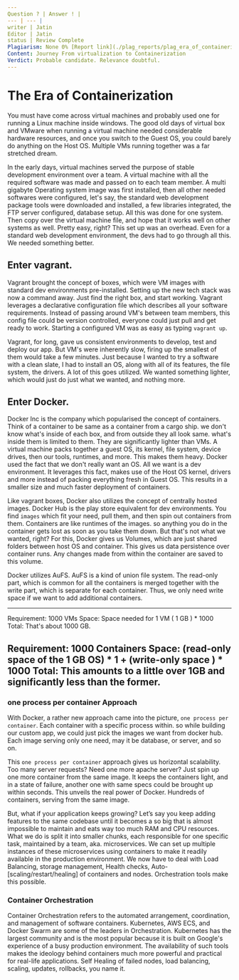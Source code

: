 ```yaml
---
Question ? | Answer ! |
--- | --- |
writer | Jatin
Editor | Jatin
status | Review Complete
Plagiarism: None 0% [Report link](./plag_reports/plag_era_of_containerization_v2.pdf)
Content: Journey From virtualization to Containerization
Verdict: Probable candidate. Relevance doubtful. 
---
```


# The Era of Containerization

You must have come across virtual machines and probably used one for running a Linux machine inside windows. The good old days of virtual box and VMware when running a virtual machine needed considerable hardware resources, and once you switch to the Guest OS, you could barely do anything on the Host OS. Multiple VMs running together was a far stretched dream.

In the early days, virtual machines served the purpose of stable development environment over a team. A virtual machine with all the required software was made and passed on to each team member. 
A multi gigabyte Operating system image was first installed, then all other needed softwares were configured, let's say, the standard web development package tools were downloaded and installed, a few libraries integrated, the FTP server configured, database setup. All this was done for one system. Then copy over the virtual machine file, and hope that it works well on other systems as well. Pretty easy, right?
This set up was an overhead. Even for a standard web development environment, the devs had to go through all this. We needed something better.  

## Enter vagrant.
Vagrant brought the concept of boxes, which were VM images with standard dev environments pre-installed. Setting up the new tech stack was now a command away. Just find the right box, and start working.  Vagrant leverages a declarative configuration file which describes all your software requirements. Instead of passing around VM's between team members, this config file could be version controlled, everyone could just pull and get ready to work.  Starting a configured VM was as easy as typing `vagrant up`.

Vagrant, for long, gave us consistent environments to develop, test and deploy our app. But VM's were inherently slow, firing up the smallest of them would take a few minutes. 
Just because I wanted to try a software with a clean slate, I had to install an OS, along with all of its features, the file system, the drivers. A lot of this goes utilized. We wanted something lighter, which would just do just what we wanted, and nothing more. 

## Enter Docker.
Docker Inc is the company which popularised the concept of containers. Think of a container to be same as a container from a cargo ship. we don't know what's inside of each box, and from outside they all look same. what's inside them is limited to them. They are significantly lighter than VMs.
A virtual machine packs together a guest OS, its kernel, file system, device drives, then our tools, runtimes, and more. This makes them heavy. 
Docker used the fact that we don't really want an OS. All we want is a dev environment. It leverages this fact, makes use of the Host OS kernel, drivers and more instead of packing everything fresh in Guest OS. This results in a smaller size and much faster deployment of containers.

Like vagrant boxes, Docker also utilizes the concept of centrally hosted images. Docker Hub is the play store equivalent for dev environments. You find `images` which fit your need, pull them, and then spin out containers from them. Containers are like runtimes of the images. so anything you do in the container gets lost as soon as you take them down. But that's not what we wanted, right? For this, Docker gives us Volumes, which are just shared folders between host OS and container. This gives us data persistence over container runs. Any changes made from within the container are saved to this volume.

Docker utilizes AuFS.
AuFS is a kind of union file system. The read-only part, which is common for all the containers is merged together with the write part, which is separate for each container. Thus, we only need write space if we want to add additional containers.

---
Requirement: 1000 VMs
Space:  Space needed for 1 VM ( 1 GB ) * 1000  
Total: That's about 1000 GB.

Requirement: 1000 Containers 
Space: (read-only space of the 1 GB OS) * 1 + (write-only space ) * 1000
Total: This amounts to a little over 1GB and significantly less than the former.
---

### one process per container Approach

With Docker, a rather new approach came into the picture, `one process per container`. Each container with a specific process within. so while building our custom app, we could just pick the images we want from docker hub. 
Each image serving only one need, may it be database, or server, and so on.

This `one process per container` approach gives us horizontal scalability. Too many server requests? Need one more apache server? Just spin up one more container from the same image. It keeps the containers light, and in a state of failure, another one with same specs could be brought up within seconds.
This unveils the real power of Docker. Hundreds of containers, serving from the same image.

But, what if your application keeps growing? Let’s say you keep adding features to the same codebase until it becomes a so big that is almost impossible to maintain and eats way too much RAM and CPU resources. 
What we do is split it into smaller chunks, each responsible for one specific task, maintained by a team, aka. microservices. 
We can set up multiple instances of these microservices using containers to make it readily available in the production environment. We now have to deal with Load Balancing, storage management, Health checks, Auto-[scaling/restart/healing] of containers and nodes. Orchestration tools make this possible.

### Container Orchestration

Container Orchestration refers to the automated arrangement, coordination, and management of software containers. Kubernetes, AWS ECS, and Docker Swarm are some of the leaders in Orchestration. Kubernetes has the largest community and is the most popular because it is built on Google's experience of a busy production environment.
The availability of such tools makes the ideology behind containers much more powerful and practical for real-life applications. Self Healing of failed nodes, load balancing, scaling, updates, rollbacks, you name it.
